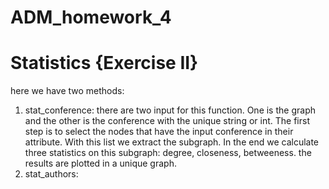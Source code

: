 # ADM_homework_4


# Statistics {Exercise II}
  here we have two methods:
  1. stat_conference:
  there are two input for this function. One is the graph and the other is the conference with the unique string or int.
  The first step is to select the nodes that have the input conference in their attribute. With this list we extract the subgraph.
  In the end we calculate three statistics on this subgraph: degree, closeness, betweeness. the results are plotted in a unique graph. 
  2. stat_authors:
